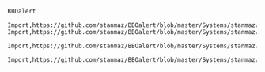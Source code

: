     BBOalert

    Import,https://github.com/stanmaz/BBOalert/blob/master/Systems/stanmaz/opening_1C.md
    Import,https://github.com/stanmaz/BBOalert/blob/master/Systems/stanmaz/opening_1D.md

    Import,https://github.com/stanmaz/BBOalert/blob/master/Systems/stanmaz/other_openings.md

    Import,https://github.com/stanmaz/BBOalert/blob/master/Systems/stanmaz/against_overcalls.md
